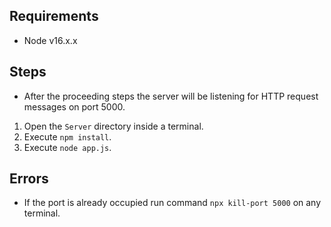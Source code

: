 ## Requirements

- Node v16.x.x

## Steps

- After the proceeding steps the server will be listening for HTTP request messages on port 5000.

1. Open the `Server` directory inside a terminal.
2. Execute `npm install`.
3. Execute `node app.js`.

## Errors

- If the port is already occupied run command `npx kill-port 5000` on any terminal.
